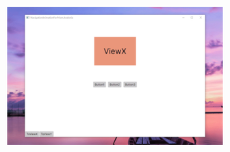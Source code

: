 ![image](https://github.com/xiejiang2014/NavigationAnimationForPrism.Avalonia/blob/main/screenshot.gif)


